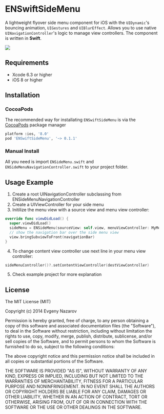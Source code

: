 # ENSwiftSideMenu

A lightweight flyover side menu component for iOS with the ```UIDynamic```'s bouncing animation, ```UIGestures``` and ```UIBlurEffect```. Allows you to use native ```UINavigationController```'s logic to manage view controllers. The component is written in **Swift**.

![](https://github.com/evnaz/ENSwiftSideMenu/blob/master/demo.gif)

## Requirements
* Xcode 6.3 or higher
* iOS 8 or higher

## Installation
### CocoaPods
The recommended way for installating `ENSwiftSideMenu` is via the [CocoaPods](http://cocoapods.org/) package manager
``` bash
platform :ios, '8.0'
pod 'ENSwiftSideMenu', '~> 0.1.1'
```
### Manual Install
All you need is import `ENSideMenu.swift` and `ENSideMenuNavigationController.swift` to your project folder.

## Usage Example
1. Create a root UINavigationController subclassing from ENSideMenuNavigationController
2. Create a UIViewController for your side menu
3. Initilize the menu view with a source view and menu view controller:
  
  ```swift
  override func viewDidLoad() {
    super.viewDidLoad()
    sideMenu = ENSideMenu(sourceView: self.view, menuViewController: MyMenuViewController(), menuPosition:.Left)
    // show the navigation bar over the side menu view
    view.bringSubviewToFront(navigationBar)
  }
  ```
  
4. To change content view controller use next line in your menu view controller:

  ```swift
  sideMenuController()?.setContentViewController(destViewController)
  ```

5. Check example project for more explanation

## License

The MIT License (MIT)

Copyright (c) 2014 Evgeny Nazarov

Permission is hereby granted, free of charge, to any person obtaining a copy of this software and associated documentation files (the "Software"), to deal in the Software without restriction, including without limitation the rights to use, copy, modify, merge, publish, distribute, sublicense, and/or sell copies of the Software, and to permit persons to whom the Software is furnished to do so, subject to the following conditions:

The above copyright notice and this permission notice shall be included in all copies or substantial portions of the Software.

THE SOFTWARE IS PROVIDED "AS IS", WITHOUT WARRANTY OF ANY KIND, EXPRESS OR IMPLIED, INCLUDING BUT NOT LIMITED TO THE WARRANTIES OF MERCHANTABILITY, FITNESS FOR A PARTICULAR PURPOSE AND NONINFRINGEMENT. IN NO EVENT SHALL THE AUTHORS OR COPYRIGHT HOLDERS BE LIABLE FOR ANY CLAIM, DAMAGES OR OTHER LIABILITY, WHETHER IN AN ACTION OF CONTRACT, TORT OR OTHERWISE, ARISING FROM, OUT OF OR IN CONNECTION WITH THE SOFTWARE OR THE USE OR OTHER DEALINGS IN THE SOFTWARE.
